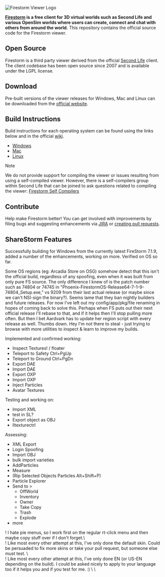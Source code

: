 ![Firestorm Viewer Logo](doc/firestorm_256.png)

**[Firestorm](https://www.firestormviewer.org/) is a free client for 3D virtual worlds such as Second Life and various OpenSim worlds where users can create, connect and chat with others from around the world.** This repository contains the official source code for the Firestorm viewer.

## Open Source

Firestorm is a third party viewer derived from the official [Second Life](https://github.com/secondlife/viewer) client. The client codebase has been open source since 2007 and is available under the LGPL license.

## Download

Pre-built versions of the viewer releases for Windows, Mac and Linux can be downloaded from the [official website](https://www.firestormviewer.org/choose-your-platform/).

## Build Instructions

Build instructions for each operating system can be found using the links below and in the official [wiki](https://wiki.firestormviewer.org/).

- [Windows](doc/building_windows.md)
- [Mac](doc/building_macos.md)
- [Linux](doc/building_linux.md)

> [!NOTE]
> We do not provide support for compiling the viewer or issues resulting from using a self-compiled viewer. However, there is a self-compilers group within Second Life that can be joined to ask questions related to compiling the viewer: [Firestorm Self Compilers](https://tinyurl.com/firestorm-self-compilers)

## Contribute

Help make Firestorm better! You can get involved with improvements by filing bugs and suggesting enhancements via [JIRA](https://jira.firestormviewer.org) or [creating pull requests](FS_PR_GUIDELINES.md).



## ShareStorm Features

Successfully building for Windows from the currently latest FireStorm 7.1.9, added a number of the enhancements, working on more.  Verified on OS so far.

Some OS regions (eg: Arcadia Store on OSG) somehow detect that this isn't the official build, regardless of any spoofing, even when it was built from only pure FS source.  The only difference I knew of is the patch number such as 74804 or 74745 in "Phoenix-FirestormOS-Release64-7-1-9-74804_Setup.exe," vs 9209 from their last actual release (or maybe since we can't NSI-sign the binary?).  Seems lame that they ban nightly builders and future releases.  For now I've left out my config/app/pkg/file renaming in hopes of coming back to solve this.  Perhaps when FS puts out their next official release I'll rebase to that, and if it helps then I'll stop pulling more often.  But then I bet Aardvark has to update her region script with every release as well.  Thumbs down.  Hey I'm not there to steal - just trying to browse with more utilities to inspect & learn to improve my builds.

Implemented and confirmed working:
- Inspect Textures! / floater
- Teleport to Safety Ctrl+PgUp
- Teleport to Ground Ctrl+PgDn
- Export DAE
- Import DAE
- Export OXP
- Import OXP
- Inject Particles
- Avatar Textures


Testing and working on:
- Import XML
- test in SL?
- Export object as OBJ
- lltexturectrl

Assessing:
- XML Export
- Login Spoofing
- Import OBJ
- bulk import varieties
- AddParticles
- Measure
- (Rip Selected Objects Particles Alt+Shift+P)
- Particle Explorer
- Send to &gt;
	- OffWorld
	- Inventory
	- Owner
	- Take Copy
	- Trash
	- Explode
- more

! I hate pie menus, so I work first on the regular rt-click menu and then maybe copy stuff over if I don't forget.\ \
! Like most every other attempt at this, I've only done the default skin.  Could be persuaded to fix more skins or take your pull request, but someone else must test. \ \
! Like most every other attempt at this, I've only done EN (or US-EN depending on the build).  I could be asked nicely to apply to your language too if it helps you and if you test for me.  :) \ \
